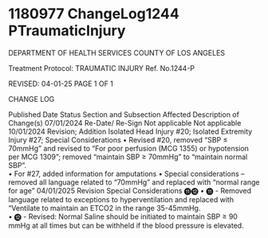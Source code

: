 # 1180977 ChangeLog1244 PTraumaticInjury

DEPARTMENT OF HEALTH SERVICES 
COUNTY OF LOS ANGELES 
 
Treatment Protocol:  TRAUMATIC INJURY Ref. No.1244-P  
 
 
 
 
 
 
REVISED: 04-01-25 PAGE 1 OF 1 
 
CHANGE LOG 
 
Published 
Date 
Status Section and Subsection 
Affected 
Description of Change(s) 
07/01/2024 Re-Date/ 
Re-Sign 
Not applicable      Not applicable 
10/01/2024 Revision; 
Addition 
Isolated Head Injury #20; 
Isolated Extremity Injury #27; 
Special Considerations 
• Revised #20, removed “SBP ≤ 
70mmHg” and revised to “For 
poor perfusion (MCG 1355) or 
hypotension per MCG 1309”; 
removed “maintain SBP ≥ 
70mmHg” to “maintain normal 
SBP”.    
• For #27, added information for 
amputations 
• Special considerations – 
removed all language related to 
“70mmHg” and replaced with 
“normal range for age” 
04/01/2025 Revision Special Considerations ⓫⓬ 
• ⓫ - Removed language related 
to exceptions to hyperventilation 
and replaced with “Ventilate to 
maintain an ETCO2 in the 
range 35-45mmHg.  
• ⓬ - Revised: Normal Saline 
should be initiated to maintain 
SBP ≥ 90 mmHg at all times but 
can be withheld if the blood 
pressure is elevated.
